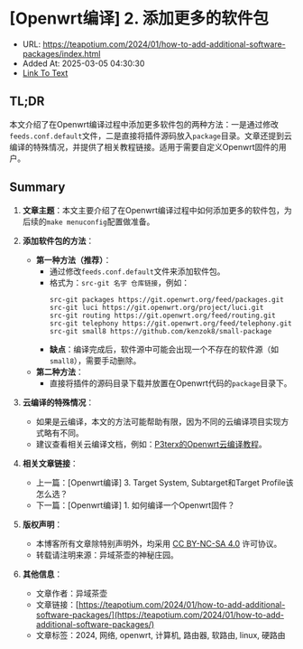 # [Openwrt编译] 2. 添加更多的软件包
- URL: https://teapotium.com/2024/01/how-to-add-additional-software-packages/index.html
- Added At: 2025-03-05 04:30:30
- [Link To Text](2025-03-05-[openwrt编译]-2.-添加更多的软件包_raw.md)

## TL;DR
本文介绍了在Openwrt编译过程中添加更多软件包的两种方法：一是通过修改`feeds.conf.default`文件，二是直接将插件源码放入`package`目录。文章还提到云编译的特殊情况，并提供了相关教程链接。适用于需要自定义Openwrt固件的用户。

## Summary
1. **文章主题**：本文主要介绍了在Openwrt编译过程中如何添加更多的软件包，为后续的`make menuconfig`配置做准备。

2. **添加软件包的方法**：
   - **第一种方法（推荐）**：
     - 通过修改`feeds.conf.default`文件来添加软件包。
     - 格式为：`src-git 名字 仓库链接`，例如：
       ```plaintext
       src-git packages https://git.openwrt.org/feed/packages.git
       src-git luci https://git.openwrt.org/project/luci.git
       src-git routing https://git.openwrt.org/feed/routing.git
       src-git telephony https://git.openwrt.org/feed/telephony.git
       src-git small8 https://github.com/kenzok8/small-package
       ```
     - **缺点**：编译完成后，软件源中可能会出现一个不存在的软件源（如`small8`），需要手动删除。
   - **第二种方法**：
     - 直接将插件的源码目录下载并放置在Openwrt代码的`package`目录下。

3. **云编译的特殊情况**：
   - 如果是云编译，本文的方法可能帮助有限，因为不同的云编译项目实现方式略有不同。
   - 建议查看相关云编译文档，例如：[P3terx的Openwrt云编译教程](https://p3terx.com/archives/build-openwrt-with-github-actions.html)。

4. **相关文章链接**：
   - 上一篇：[Openwrt编译] 3. Target System, Subtarget和Target Profile该怎么选？
   - 下一篇：[Openwrt编译] 1. 如何编译一个Openwrt固件？

5. **版权声明**：
   - 本博客所有文章除特别声明外，均采用 [CC BY-NC-SA 4.0](https://creativecommons.org/licenses/by-nc-sa/4.0/) 许可协议。
   - 转载请注明来源：异域茶壶的神秘庄园。

6. **其他信息**：
   - 文章作者：异域茶壶
   - 文章链接：[https://teapotium.com/2024/01/how-to-add-additional-software-packages/](https://teapotium.com/2024/01/how-to-add-additional-software-packages/)
   - 文章标签：2024, 网络, openwrt, 计算机, 路由器, 软路由, linux, 硬路由
